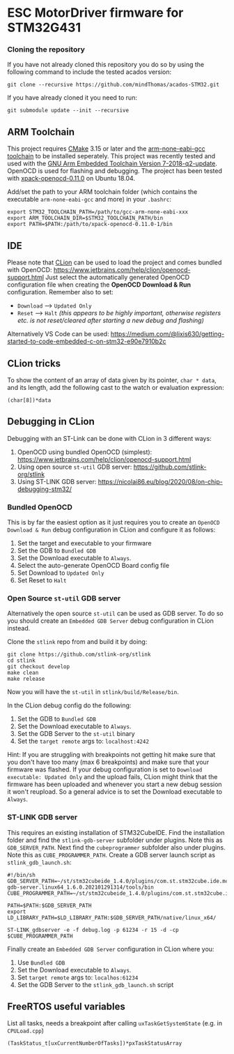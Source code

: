 # ESC MotorDriver firmware for STM32G431

### Cloning the repository
If you have not already cloned this repository you do so by using the following command to include the tested acados version:
```
git clone --recursive https://github.com/mindThomas/acados-STM32.git
```

If you have already cloned it you need to run:
```
git submodule update --init --recursive
```

## ARM Toolchain
This project requires [CMake](https://cmake.org/download/) 3.15 or later and the [arm-none-eabi-gcc toolchain](https://developer.arm.com/tools-and-software/open-source-software/developer-tools/gnu-toolchain/gnu-rm/downloads) to be installed seperately.
This project was recently tested and used with the [GNU Arm Embedded Toolchain Version 7-2018-q2-update](https://developer.arm.com/tools-and-software/open-source-software/developer-tools/gnu-toolchain/gnu-rm/downloads/7-2018-q2-update).
OpenOCD is used for flashing and debugging. The project has been tested with [xpack-openocd-0.11.0](https://xpack.github.io/blog/2021/03/15/openocd-v0-11-0-1-released/) on Ubuntu 18.04.

Add/set the path to your ARM toolchain folder (which contains the executable `arm-none-eabi-gcc` and more) in your `.bashrc`:
```
export STM32_TOOLCHAIN_PATH=/path/to/gcc-arm-none-eabi-xxx
export ARM_TOOLCHAIN_DIR=$STM32_TOOLCHAIN_PATH/bin
export PATH=$PATH:/path/to/xpack-openocd-0.11.0-1/bin
```

## IDE
Please note that [CLion](https://www.jetbrains.com/clion/) can be used to load the project and comes bundled with OpenOCD: https://www.jetbrains.com/help/clion/openocd-support.html
Just select the automatically generated OpenOCD configuration file when creating the __OpenOCD Download & Run__ configuration. Remember also to set:
 - `Download` --> `Updated Only`
 - `Reset` --> `Halt`   _(this appears to be highly important, otherwise registers etc. is not reset/cleared after starting a new debug and flashing)_

Alternatively VS Code can be used: https://medium.com/@lixis630/getting-started-to-code-embedded-c-on-stm32-e90e7910b2c

## CLion tricks
To show the content of an array of data given by its pointer, `char * data`, and its length, add the following cast to the watch or evaluation expression:
```
(char[8])*data
```

## Debugging in CLion
Debugging with an ST-Link can be done with CLion in 3 different ways:
1. OpenOCD using bundled OpenOCD (simplest): https://www.jetbrains.com/help/clion/openocd-support.html
2. Using open source `st-util` GDB server: https://github.com/stlink-org/stlink
3. Using ST-LINK GDB server: https://nicolai86.eu/blog/2020/08/on-chip-debugging-stm32/

### Bundled OpenOCD
This is by far the easiest option as it just requires you to create an `OpenOCD Download & Run` debug configuration in CLion and configure it as follows:
1. Set the target and executable to your firmware
2. Set the GDB to `Bundled GDB`
3. Set the Download executable to `Always`.
4. Select the auto-generate OpenOCD Board config file
5. Set Download to `Updated Only`
6. Set Reset to `Halt`

### Open Source `st-util` GDB server
Alternatively the open source `st-util` can be used as GDB server. To do so you should create an `Embedded GDB Server` debug configuration in CLion instead.

Clone the `stlink` repo from and build it by doing:
```
git clone https://github.com/stlink-org/stlink
cd stlink
git checkout develop
make clean
make release
```
Now you will have the `st-util` in `stlink/build/Release/bin`.

In the CLion debug config do the following:
1. Set the GDB to `Bundled GDB`
2. Set the Download executable to `Always`.
3. Set the GDB Server to the `st-util` binary
4. Set the `target remote` args to: `localhost:4242`

Hint: If you are struggling with breakpoints not getting hit make sure that you don't have too many (max 6 breakpoints) and make sure that your firmware was flashed. If your debug configuration is set to `Download executable: Updated Only` and the upload fails, CLion might think that the firmware has been uploaded and whenever you start a new debug session it won't reupload. So a general advice is to set the Download executable to `Always`.

### ST-LINK GDB server
This requires an existing installation of STM32CubeIDE.
Find the installation folder and find the `stlink-gdb-server` subfolder under plugins. Note this as `GDB_SERVER_PATH`.
Next find the `cubeprogrammer` subfolder also under plugins. Note this as `CUBE_PROGRAMMER_PATH`.
Create a GDB server launch script as `stlink_gdb_launch.sh`:
```
#!/bin/sh
GDB_SERVER_PATH=~/st/stm32cubeide_1.4.0/plugins/com.st.stm32cube.ide.mcu.externaltools.stlink-gdb-server.linux64_1.6.0.202101291314/tools/bin
CUBE_PROGRAMMER_PATH=~/st/stm32cubeide_1.4.0/plugins/com.st.stm32cube.ide.mcu.externaltools.cubeprogrammer.linux64_1.4.0.202007081208/tools/bin

PATH=$PATH:$GDB_SERVER_PATH
export LD_LIBRARY_PATH=$LD_LIBRARY_PATH:$GDB_SERVER_PATH/native/linux_x64/

ST-LINK_gdbserver -e -f debug.log -p 61234 -r 15 -d -cp $CUBE_PROGRAMMER_PATH
```
Finally create an `Embedded GDB Server` configuration in CLion where you:
1. Use `Bundled GDB`
2. Set the Download executable to `Always`.
3. Set `target remote` args to: `localhos:61234`
4. Set the GDB Server to the `stlink_gdb_launch.sh` script

## FreeRTOS useful variables
List all tasks, needs a breakpoint after calling `uxTaskGetSystemState` (e.g. in `CPULoad.cpp`)
```
(TaskStatus_t[uxCurrentNumberOfTasks])*pxTaskStatusArray
```